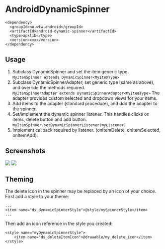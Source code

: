AndroidDynamicSpinner
=====================

```
<dependency>
  <groupId>no.wtw.android</groupId>
  <artifactId>android-dynamic-spinner</artifactId>
  <type>apklib</type>
  <version>xxx</version>
</dependency>
```

## Usage

1. Subclass DynamicSpinner and set the item generic type.  
```MyItemSpinner extends DynamicSpinner<MyItemType>```
1. Subclass DynamicSpinnerAdapter, set generic type (same as above), and override the methods required.  
```MyItemSpinnerAdapter extends DynamicSpinnerAdapter<MyItemType>```
The adapter provides custom selected and dropdown views for your items. 
1. Add items to the adapter (standard procedure), and ddd the adapter to the spinner.
1. Set/implement the dynamic spinner listener. This handles clicks on items, delete button and add button.  
```myItemSpinner.setDynamicSpinnerListener(myListener)```
1. Implement callback required by listener. (onItemDelete, onItemSelected, onItemAdd). 

## Screenshots

![](./screenshot1.png) ![](./screenshot2.png)

## Theming

The delete icon in the spinner may be replaced by an icon of your choice. First add a style to your theme:

```
...
<item name="ds_dynamicSpinnerStyle">@style/mySpinnerStyle</item>
...
```

Then add an icon reference in the style you created:

```
<style name="myDynamicSpinnerStyle">
    <item name="ds_deleteItemIcon">@drawable/my_delete_icon</item>
</style>
```


